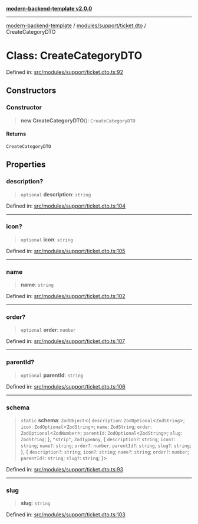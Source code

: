 [**modern-backend-template v2.0.0**](../../../../README.md)

***

[modern-backend-template](../../../../modules.md) / [modules/support/ticket.dto](../README.md) / CreateCategoryDTO

# Class: CreateCategoryDTO

Defined in: [src/modules/support/ticket.dto.ts:92](https://github.com/maemreyo/saas-4cus-nodejs/blob/1a77de11cd6eaefe66c31c7f5de281673fc25ce5/src/modules/support/ticket.dto.ts#L92)

## Constructors

### Constructor

> **new CreateCategoryDTO**(): `CreateCategoryDTO`

#### Returns

`CreateCategoryDTO`

## Properties

### description?

> `optional` **description**: `string`

Defined in: [src/modules/support/ticket.dto.ts:104](https://github.com/maemreyo/saas-4cus-nodejs/blob/1a77de11cd6eaefe66c31c7f5de281673fc25ce5/src/modules/support/ticket.dto.ts#L104)

***

### icon?

> `optional` **icon**: `string`

Defined in: [src/modules/support/ticket.dto.ts:105](https://github.com/maemreyo/saas-4cus-nodejs/blob/1a77de11cd6eaefe66c31c7f5de281673fc25ce5/src/modules/support/ticket.dto.ts#L105)

***

### name

> **name**: `string`

Defined in: [src/modules/support/ticket.dto.ts:102](https://github.com/maemreyo/saas-4cus-nodejs/blob/1a77de11cd6eaefe66c31c7f5de281673fc25ce5/src/modules/support/ticket.dto.ts#L102)

***

### order?

> `optional` **order**: `number`

Defined in: [src/modules/support/ticket.dto.ts:107](https://github.com/maemreyo/saas-4cus-nodejs/blob/1a77de11cd6eaefe66c31c7f5de281673fc25ce5/src/modules/support/ticket.dto.ts#L107)

***

### parentId?

> `optional` **parentId**: `string`

Defined in: [src/modules/support/ticket.dto.ts:106](https://github.com/maemreyo/saas-4cus-nodejs/blob/1a77de11cd6eaefe66c31c7f5de281673fc25ce5/src/modules/support/ticket.dto.ts#L106)

***

### schema

> `static` **schema**: `ZodObject`\<\{ `description`: `ZodOptional`\<`ZodString`\>; `icon`: `ZodOptional`\<`ZodString`\>; `name`: `ZodString`; `order`: `ZodOptional`\<`ZodNumber`\>; `parentId`: `ZodOptional`\<`ZodString`\>; `slug`: `ZodString`; \}, `"strip"`, `ZodTypeAny`, \{ `description?`: `string`; `icon?`: `string`; `name?`: `string`; `order?`: `number`; `parentId?`: `string`; `slug?`: `string`; \}, \{ `description?`: `string`; `icon?`: `string`; `name?`: `string`; `order?`: `number`; `parentId?`: `string`; `slug?`: `string`; \}\>

Defined in: [src/modules/support/ticket.dto.ts:93](https://github.com/maemreyo/saas-4cus-nodejs/blob/1a77de11cd6eaefe66c31c7f5de281673fc25ce5/src/modules/support/ticket.dto.ts#L93)

***

### slug

> **slug**: `string`

Defined in: [src/modules/support/ticket.dto.ts:103](https://github.com/maemreyo/saas-4cus-nodejs/blob/1a77de11cd6eaefe66c31c7f5de281673fc25ce5/src/modules/support/ticket.dto.ts#L103)
